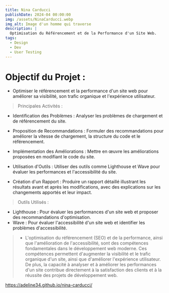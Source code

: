 ```yaml
---
title: Nina Carducci
publishDate: 2024-04 00:00:00
img: /assets/NinaCarducci.webp
img_alt: Image d'un homme qui traverse
description: |
  Optimisation du Référencement et de la Performance d'un Site Web.
tags:
  - Design
  - Dev
  - User Testing
---
```

# Objectif du Projet :

- Optimiser le référencement et la performance d'un site web pour améliorer sa visibilité, son trafic organique et l'expérience utilisateur.

> Principales Activités :

- Identification des Problèmes : Analyser les problèmes de chargement et de référencement du site.

- Proposition de Recommandations : Formuler des recommandations pour améliorer la vitesse de chargement, la structure du code et le référencement.

- Implémentation des Améliorations : Mettre en œuvre les améliorations proposées en modifiant le code du site.

- Utilisation d'Outils : Utiliser des outils comme Lighthouse et Wave pour évaluer les performances et l'accessibilité du site.

- Création d'un Rapport : Produire un rapport détaillé illustrant les résultats avant et après les modifications, avec des explications sur les changements apportés et leur impact.

> Outils Utilisés :

- Lighthouse : Pour évaluer les performances d'un site web et proposer des recommandations d'optimisation.
- Wave : Pour évaluer l'accessibilité d'un site web et identifier les 
problèmes d'accessibilité.

> - L'optimisation du référencement (SEO) et de la performance, ainsi que l'amélioration de l'accessibilité, sont des compétences fondamentales dans le développement web moderne. Ces compétences permettent d'augmenter la visibilité et le trafic organique d'un site, ainsi que d'améliorer l'expérience utilisateur. De plus, la capacité à analyser et à améliorer les performances d'un site contribue directement à la satisfaction des clients et à la réussite des projets de développement web.

https://adeline34.github.io/nina-carducci/